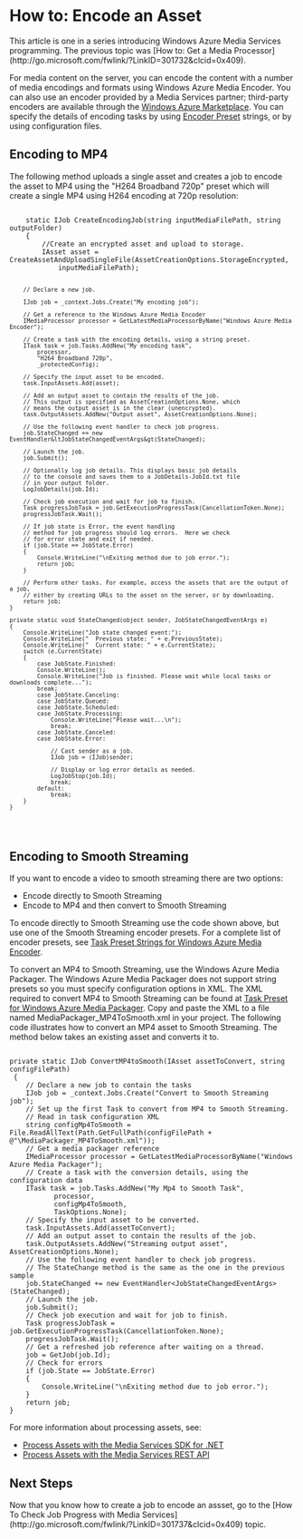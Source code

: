<properties linkid="develop-media-services-how-to-guides-encode-an-asset" urlDisplayName="How to Encode an Asset" pageTitle="How to Encode an Asset for  Media Services - Windows Azure" Title="How to Encode an Asset for  Media Services - Windows Azure" metaKeywords="" Description="Learn how to use the Windows Azure Media Encoder to encode media content on Media Services. Code samples are written in C# and use the Media Services SDK for .NET." metaCanonical="" disqusComments="1" umbracoNaviHide="0" writer="migree" />



<h1><a name="encode-asset"/><span class="short header">How to: Encode an Asset</span></h1>
This article is one in a series introducing Windows Azure Media Services programming. The previous topic was [How to: Get a Media Processor](http://go.microsoft.com/fwlink/?LinkID=301732&ampclcid=0x409).

For media content on the server, you can encode the content with a number of media encodings and formats using Windows Azure Media Encoder. You can also use an encoder provided by a Media Services partner; third-party encoders are available through the [Windows Azure Marketplace][]. You can specify the details of encoding tasks by using [Encoder Preset][] strings, or by using configuration files. 

<h2>Encoding to MP4</h2>
The following method uploads a single asset and creates a job to encode the asset to MP4 using the "H264 Broadband 720p" preset which will create a single MP4 using H264 encoding at 720p resolution:
<pre><code>
	static IJob CreateEncodingJob(string inputMediaFilePath, string outputFolder)
	{
    	//Create an encrypted asset and upload to storage.
		IAsset asset = CreateAssetAndUploadSingleFile(AssetCreationOptions.StorageEncrypted, 
			inputMediaFilePath);

		// Declare a new job.

    	IJob job = _context.Jobs.Create("My encoding job");
	
		// Get a reference to the Windows Azure Media Encoder
		IMediaProcessor processor = GetLatestMediaProcessorByName("Windows Azure Media Encoder");
    
		// Create a task with the encoding details, using a string preset.
    	ITask task = job.Tasks.AddNew("My encoding task",
        	processor,
	        "H264 Broadband 720p",
        	_protectedConfig);
    
		// Specify the input asset to be encoded.
    	task.InputAssets.Add(asset);
    
		// Add an output asset to contain the results of the job. 
    	// This output is specified as AssetCreationOptions.None, which 
    	// means the output asset is in the clear (unencrypted). 
    	task.OutputAssets.AddNew("Output asset", AssetCreationOptions.None);
    
		// Use the following event handler to check job progress.  
    	job.StateChanged += new EventHandler&ltJobStateChangedEventArgs&gt(StateChanged);
    
		// Launch the job.
    	job.Submit();
    
		// Optionally log job details. This displays basic job details
    	// to the console and saves them to a JobDetails-JobId.txt file 
    	// in your output folder.
    	LogJobDetails(job.Id);
    
		// Check job execution and wait for job to finish. 
    	Task progressJobTask = job.GetExecutionProgressTask(CancellationToken.None);
    	progressJobTask.Wait();
    
		// If job state is Error, the event handling 
    	// method for job progress should log errors.  Here we check 
    	// for error state and exit if needed.
    	if (job.State == JobState.Error)
    	{
	        Console.WriteLine("\nExiting method due to job error.");
        	return job;
    	}
    
		// Perform other tasks. For example, access the assets that are the output of a job, 
    	// either by creating URLs to the asset on the server, or by downloading. 
    	return job;
	}

	private static void StateChanged(object sender, JobStateChangedEventArgs e)
	{
		Console.WriteLine("Job state changed event:");
	    Console.WriteLine("  Previous state: " + e.PreviousState);
	    Console.WriteLine("  Current state: " + e.CurrentState);
	    switch (e.CurrentState)
	    {
        	case JobState.Finished:
           	Console.WriteLine();
           	Console.WriteLine("Job is finished. Please wait while local tasks or downloads complete...");
           	break;
        	case JobState.Canceling:
        	case JobState.Queued:
        	case JobState.Scheduled:
        	case JobState.Processing:
	            Console.WriteLine("Please wait...\n");
            	break;
        	case JobState.Canceled:
        	case JobState.Error:

	            // Cast sender as a job.
            	IJob job = (IJob)sender;

	            // Display or log error details as needed.
            	LogJobStop(job.Id);
            	break;
        	default:
	            break;
    	}
	}
</code></pre>
<h2>Encoding to Smooth Streaming</h2>
If you want to encode a video to smooth streaming there are two options:
<ul>
<li> Encode directly to Smooth Streaming </li>
<li> Encode to MP4 and then convert to Smooth Streaming</li>
</ul>

To encode directly to Smooth Streaming use the code shown above, but use one of the Smooth Streaming encoder presets. For a complete list of encoder presets, see [Task Preset Strings for Windows Azure Media Encoder](http://msdn.microsoft.com/en-us/library/jj129582.aspx). 

To convert an MP4 to Smooth Streaming, use the Windows Azure Media Packager. The Windows Azure Media Packager does not support string presets so you must specify configuration options in XML. The XML required to convert MP4 to Smooth Streaming can be found at [Task Preset for Windows Azure Media Packager][]. Copy and paste the XML to a file named MediaPackager_MP4ToSmooth.xml in your project. The following code illustrates how to convert an MP4 asset to Smooth Streaming. The method below takes an existing asset and converts it to. 
<pre><code>
private static IJob ConvertMP4toSmooth(IAsset assetToConvert, string configFilePath)
 {
	// Declare a new job to contain the tasks
    IJob job = _context.Jobs.Create("Convert to Smooth Streaming job");
    // Set up the first Task to convert from MP4 to Smooth Streaming. 
    // Read in task configuration XML
    string configMp4ToSmooth = File.ReadAllText(Path.GetFullPath(configFilePath + @"\MediaPackager_MP4ToSmooth.xml"));
    // Get a media packager reference
    IMediaProcessor processor = GetLatestMediaProcessorByName("Windows Azure Media Packager");
    // Create a task with the conversion details, using the configuration data
    ITask task = job.Tasks.AddNew("My Mp4 to Smooth Task",
           processor,
           configMp4ToSmooth,
           TaskOptions.None);
    // Specify the input asset to be converted.
    task.InputAssets.Add(assetToConvert);
    // Add an output asset to contain the results of the job.
    task.OutputAssets.AddNew("Streaming output asset", AssetCreationOptions.None);
    // Use the following event handler to check job progress. 
	// The StateChange method is the same as the one in the previous sample
    job.StateChanged += new EventHandler&ltJobStateChangedEventArgs&gt(StateChanged);
    // Launch the job.
    job.Submit();
    // Check job execution and wait for job to finish. 
    Task progressJobTask = job.GetExecutionProgressTask(CancellationToken.None);
    progressJobTask.Wait();
    // Get a refreshed job reference after waiting on a thread.
    job = GetJob(job.Id);
    // Check for errors
    if (job.State == JobState.Error)
    {
        Console.WriteLine("\nExiting method due to job error.");
    }
    return job;
}
</code></pre>

For more information about processing assets, see:
<ul>
<li><a href="http://msdn.microsoft.com/en-us/library/jj129580.aspx">Process Assets with the Media Services SDK for .NET</a></li>
<li><a href="http://msdn.microsoft.com/en-us/library/jj129574.aspx">Process Assets with the Media Services REST API</a></li>
</ul>

<h2>Next Steps</h2>
Now that you know how to create a job to encode an assset, go to the [How To Check Job Progress with Media Services](http://go.microsoft.com/fwlink/?LinkID=301737&ampclcid=0x409) topic.

[Windows Azure Marketplace]: https://datamarket.azure.com/
[Encoder Preset]: http://msdn.microsoft.com/en-us/library/hh973610.aspx
[How to: Get a Media Processor Instance]:http://go.microsoft.com/fwlink/?LinkId=301732
[How to: Upload an Encrypted Asset]:http://go.microsoft.com/fwlink/?LinkId=301733
[How to: Deliver an Asset by Download]:http://go.microsoft.com/fwlink/?LinkId=301734
[How to Check Job Progress]:http://go.microsoft.com/fwlink/?LinkId=301737
[Task Preset for Windows Azure Media Packager]:http://msdn.microsoft.com/en-us/library/windowsazure/hh973635.aspx